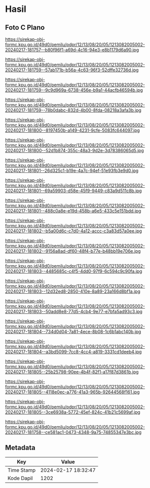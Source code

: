# Hasil

## Foto C Plano

https://sirekap-obj-formc.kpu.go.id/49d0/pemilu/pdpr/12/13/08/20/05/1213082005002-20240217-181757--b80f96f1-a69d-4c16-94e3-e8b1179d6a90.jpg

https://sirekap-obj-formc.kpu.go.id/49d0/pemilu/pdpr/12/13/08/20/05/1213082005002-20240217-181759--57ab171b-b56a-4c63-96f3-52dffe32736d.jpg

https://sirekap-obj-formc.kpu.go.id/49d0/pemilu/pdpr/12/13/08/20/05/1213082005002-20240217-181759--9c9d969a-6738-456e-b9a1-44acfb46594b.jpg

https://sirekap-obj-formc.kpu.go.id/49d0/pemilu/pdpr/12/13/08/20/05/1213082005002-20240217-181759--78b0dabc-832d-4b00-8fda-08218a3afa3b.jpg

https://sirekap-obj-formc.kpu.go.id/49d0/pemilu/pdpr/12/13/08/20/05/1213082005002-20240217-181800--8197450b-a149-4231-9cfe-5083fc644097.jpg

https://sirekap-obj-formc.kpu.go.id/49d0/pemilu/pdpr/12/13/08/20/05/1213082005002-20240217-181800--52d1b874-355c-48a3-9d2e-3d78386065d5.jpg

https://sirekap-obj-formc.kpu.go.id/49d0/pemilu/pdpr/12/13/08/20/05/1213082005002-20240217-181801--26d325c1-b19e-4a7c-94ef-51e93fb3e9d0.jpg

https://sirekap-obj-formc.kpu.go.id/49d0/pemilu/pdpr/12/13/08/20/05/1213082005002-20240217-181801--69a59903-d58e-45f9-9449-c83a9d511c8b.jpg

https://sirekap-obj-formc.kpu.go.id/49d0/pemilu/pdpr/12/13/08/20/05/1213082005002-20240217-181801--488c0a8e-e19d-458b-a6e5-433c5e151bdd.jpg

https://sirekap-obj-formc.kpu.go.id/49d0/pemilu/pdpr/12/13/08/20/05/1213082005002-20240217-181802--b5a00d6c-c7d0-4a12-accc-c3a83d57a0ee.jpg

https://sirekap-obj-formc.kpu.go.id/49d0/pemilu/pdpr/12/13/08/20/05/1213082005002-20240217-181802--9156a8ad-df60-48f4-b77e-b48bb19e706e.jpg

https://sirekap-obj-formc.kpu.go.id/49d0/pemilu/pdpr/12/13/08/20/05/1213082005002-20240217-181803--4485685c-c4f5-4dd0-97f9-6c594c9c90fa.jpg

https://sirekap-obj-formc.kpu.go.id/49d0/pemilu/pdpr/12/13/08/20/05/1213082005002-20240217-181803--12d32ed8-2850-410e-8a89-23a166d8bf1a.jpg

https://sirekap-obj-formc.kpu.go.id/49d0/pemilu/pdpr/12/13/08/20/05/1213082005002-20240217-181803--50add8e8-77d5-4cb4-9e77-e7bfa5ad93c3.jpg

https://sirekap-obj-formc.kpu.go.id/49d0/pemilu/pdpr/12/13/08/20/05/1213082005002-20240217-181804--734d0d04-7a81-4ece-8b08-1c6b1abc140b.jpg

https://sirekap-obj-formc.kpu.go.id/49d0/pemilu/pdpr/12/13/08/20/05/1213082005002-20240217-181804--a3bd5099-7cc8-4cc4-a819-3331cd1deeb4.jpg

https://sirekap-obj-formc.kpu.go.id/49d0/pemilu/pdpr/12/13/08/20/05/1213082005002-20240217-181805--25b25798-90ee-4b4f-82f1-a17f87d3861b.jpg

https://sirekap-obj-formc.kpu.go.id/49d0/pemilu/pdpr/12/13/08/20/05/1213082005002-20240217-181805--4118e0ec-a776-41a3-965b-92644568f161.jpg

https://sirekap-obj-formc.kpu.go.id/49d0/pemilu/pdpr/12/13/08/20/05/1213082005002-20240217-181805--3ce6938a-5772-45ef-824c-41b21c5699af.jpg

https://sirekap-obj-formc.kpu.go.id/49d0/pemilu/pdpr/12/13/08/20/05/1213082005002-20240217-181758--ce581ac1-0473-4348-9a75-74855347e3bc.jpg


## Metadata

| Key        | Value               |
| ---------- | ------------------- |
| Time Stamp | 2024-02-17 18:32:47 |
| Kode Dapil | 1202                |



